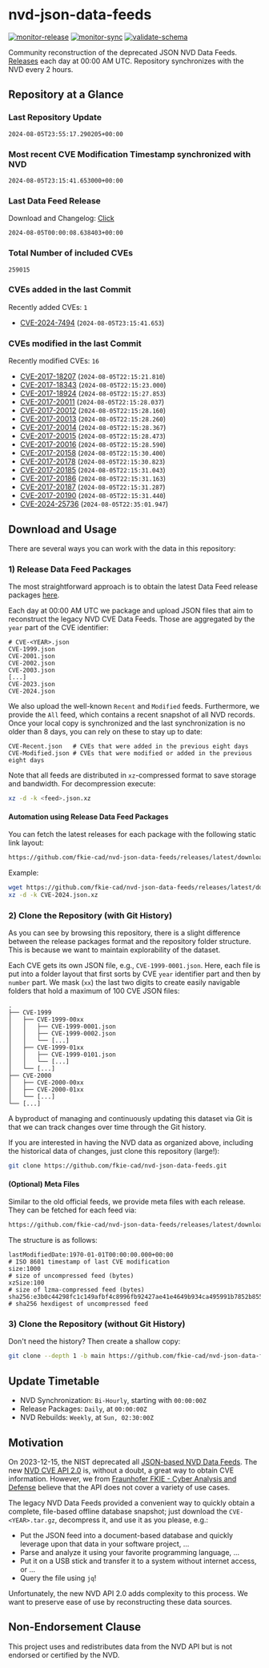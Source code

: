 # nvd-json-data-feeds

[![monitor-release](https://github.com/fkie-cad/nvd-json-data-feeds/actions/workflows/monitor_release.yml/badge.svg)](https://github.com/fkie-cad/nvd-json-data-feeds/actions/workflows/monitor_release.yml)
[![monitor-sync](https://github.com/fkie-cad/nvd-json-data-feeds/actions/workflows/monitor_sync.yml/badge.svg)](https://github.com/fkie-cad/nvd-json-data-feeds/actions/workflows/monitor_sync.yml)
[![validate-schema](https://github.com/fkie-cad/nvd-json-data-feeds/actions/workflows/validate_schema.yml/badge.svg)](https://github.com/fkie-cad/nvd-json-data-feeds/actions/workflows/validate_schema.yml)

Community reconstruction of the deprecated JSON NVD Data Feeds.
[Releases](https://github.com/fkie-cad/nvd-json-data-feeds/releases/latest) each day at 00:00 AM UTC.
Repository synchronizes with the NVD every 2 hours.

## Repository at a Glance

### Last Repository Update

```plain
2024-08-05T23:55:17.290205+00:00
```

### Most recent CVE Modification Timestamp synchronized with NVD

```plain
2024-08-05T23:15:41.653000+00:00
```

### Last Data Feed Release

Download and Changelog: [Click](https://github.com/fkie-cad/nvd-json-data-feeds/releases/latest)

```plain
2024-08-05T00:00:08.638403+00:00
```

### Total Number of included CVEs

```plain
259015
```

### CVEs added in the last Commit

Recently added CVEs: `1`

- [CVE-2024-7494](CVE-2024/CVE-2024-74xx/CVE-2024-7494.json) (`2024-08-05T23:15:41.653`)


### CVEs modified in the last Commit

Recently modified CVEs: `16`

- [CVE-2017-18207](CVE-2017/CVE-2017-182xx/CVE-2017-18207.json) (`2024-08-05T22:15:21.810`)
- [CVE-2017-18343](CVE-2017/CVE-2017-183xx/CVE-2017-18343.json) (`2024-08-05T22:15:23.000`)
- [CVE-2017-18924](CVE-2017/CVE-2017-189xx/CVE-2017-18924.json) (`2024-08-05T22:15:27.853`)
- [CVE-2017-20011](CVE-2017/CVE-2017-200xx/CVE-2017-20011.json) (`2024-08-05T22:15:28.037`)
- [CVE-2017-20012](CVE-2017/CVE-2017-200xx/CVE-2017-20012.json) (`2024-08-05T22:15:28.160`)
- [CVE-2017-20013](CVE-2017/CVE-2017-200xx/CVE-2017-20013.json) (`2024-08-05T22:15:28.260`)
- [CVE-2017-20014](CVE-2017/CVE-2017-200xx/CVE-2017-20014.json) (`2024-08-05T22:15:28.367`)
- [CVE-2017-20015](CVE-2017/CVE-2017-200xx/CVE-2017-20015.json) (`2024-08-05T22:15:28.473`)
- [CVE-2017-20016](CVE-2017/CVE-2017-200xx/CVE-2017-20016.json) (`2024-08-05T22:15:28.590`)
- [CVE-2017-20158](CVE-2017/CVE-2017-201xx/CVE-2017-20158.json) (`2024-08-05T22:15:30.400`)
- [CVE-2017-20178](CVE-2017/CVE-2017-201xx/CVE-2017-20178.json) (`2024-08-05T22:15:30.823`)
- [CVE-2017-20185](CVE-2017/CVE-2017-201xx/CVE-2017-20185.json) (`2024-08-05T22:15:31.043`)
- [CVE-2017-20186](CVE-2017/CVE-2017-201xx/CVE-2017-20186.json) (`2024-08-05T22:15:31.163`)
- [CVE-2017-20187](CVE-2017/CVE-2017-201xx/CVE-2017-20187.json) (`2024-08-05T22:15:31.287`)
- [CVE-2017-20190](CVE-2017/CVE-2017-201xx/CVE-2017-20190.json) (`2024-08-05T22:15:31.440`)
- [CVE-2024-25736](CVE-2024/CVE-2024-257xx/CVE-2024-25736.json) (`2024-08-05T22:35:01.947`)


## Download and Usage

There are several ways you can work with the data in this repository:

### 1) Release Data Feed Packages

The most straightforward approach is to obtain the latest Data Feed release packages [here](https://github.com/fkie-cad/nvd-json-data-feeds/releases/latest).

Each day at 00:00 AM UTC we package and upload JSON files that aim to reconstruct the legacy NVD CVE Data Feeds.
Those are aggregated by the `year` part of the CVE identifier:

```
# CVE-<YEAR>.json
CVE-1999.json
CVE-2001.json
CVE-2002.json
CVE-2003.json
[...]
CVE-2023.json
CVE-2024.json
```

We also upload the well-known `Recent` and `Modified` feeds.
Furthermore, we provide the `All` feed, which contains a recent snapshot of all NVD records.
Once your local copy is synchronized and the last synchronization is no older than 8 days, you can rely on these to stay up to date:

```plain
CVE-Recent.json   # CVEs that were added in the previous eight days
CVE-Modified.json # CVEs that were modified or added in the previous eight days
```

Note that all feeds are distributed in `xz`-compressed format to save storage and bandwidth.
For decompression execute:

```sh
xz -d -k <feed>.json.xz
```

#### Automation using Release Data Feed Packages

You can fetch the latest releases for each package with the following static link layout:

```sh
https://github.com/fkie-cad/nvd-json-data-feeds/releases/latest/download/CVE-<YEAR>.json.xz
```

Example:

```sh
wget https://github.com/fkie-cad/nvd-json-data-feeds/releases/latest/download/CVE-2024.json.xz
xz -d -k CVE-2024.json.xz
```

### 2) Clone the Repository (with Git History)

As you can see by browsing this repository, there is a slight difference between the release packages format and the repository folder structure.
This is because we want to maintain explorability of the dataset.

Each CVE gets its own JSON file, e.g., `CVE-1999-0001.json`.
Here, each file is put into a folder layout that first sorts by CVE `year` identifier part and then by `number` part.
We mask (`xx`) the last two digits to create easily navigable folders that hold a maximum of 100 CVE JSON files:

```plain
.
├── CVE-1999
│   ├── CVE-1999-00xx
│   │   ├── CVE-1999-0001.json
│   │   ├── CVE-1999-0002.json
│   │   └── [...]
│   ├── CVE-1999-01xx
│   │   ├── CVE-1999-0101.json
│   │   └── [...]
│   └── [...]
├── CVE-2000
│   ├── CVE-2000-00xx
│   ├── CVE-2000-01xx
│   └── [...]
└── [...]
```

A byproduct of managing and continuously updating this dataset via Git is that we can track changes over time through the Git history.

If you are interested in having the NVD data as organized above, including the historical data of changes, just clone this repository (large!):

```sh
git clone https://github.com/fkie-cad/nvd-json-data-feeds.git
```

#### (Optional) Meta Files

Similar to the old official feeds, we provide meta files with each release. They can be fetched for each feed via:

```sh
https://github.com/fkie-cad/nvd-json-data-feeds/releases/latest/download/CVE-<YEAR>.meta
```

The structure is as follows:

```plain
lastModifiedDate:1970-01-01T00:00:00.000+00:00                          # ISO 8601 timestamp of last CVE modification
size:1000                                                               # size of uncompressed feed (bytes)
xzSize:100                                                              # size of lzma-compressed feed (bytes)
sha256:e3b0c44298fc1c149afbf4c8996fb92427ae41e4649b934ca495991b7852b855 # sha256 hexdigest of uncompressed feed
```

### 3) Clone the Repository (without Git History)

Don't need the history? Then create a shallow copy:

```sh
git clone --depth 1 -b main https://github.com/fkie-cad/nvd-json-data-feeds.git
```


## Update Timetable

* NVD Synchronization: `Bi-Hourly`, starting with `00:00:00Z`
* Release Packages: `Daily`, at `00:00:00Z`
* NVD Rebuilds: `Weekly`, at `Sun, 02:30:00Z`


## Motivation

On 2023-12-15, the NIST deprecated all [JSON-based NVD Data Feeds](https://nvd.nist.gov/vuln/data-feeds#divRetirementBanner-1).
The new [NVD CVE API 2.0](https://nvd.nist.gov/developers/vulnerabilities) is, without a doubt, a great way to obtain CVE information.
However, we from [Fraunhofer FKIE - Cyber Analysis and Defense](https://www.fkie.fraunhofer.de/en/departments/cad.html) believe that the API does not cover a variety of use cases.

The legacy NVD Data Feeds provided a convenient way to quickly obtain a complete, file-based offline database snapshot; just download the `CVE-<YEAR>.tar.gz`, decompress it, and use it as you please, e.g.:

- Put the JSON feed into a document-based database and quickly leverage upon that data in your software project, ...
- Parse and analyze it using your favorite programming language, ...
- Put it on a USB stick and transfer it to a system without internet access, or ...
- Query the file using `jq`!

Unfortunately, the new NVD API 2.0 adds complexity to this process.
We want to preserve ease of use by reconstructing these data sources.

## Non-Endorsement Clause

This project uses and redistributes data from the NVD API but is not endorsed or certified by the NVD.
